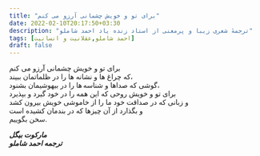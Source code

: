 ```yaml
---
title: "برای تو و خویش چشمانی آرزو می کنم"
date: 2022-02-10T20:17:50+03:30
description: "ترجمهٔ شعری زیبا و پرمعنی از استاد زنده یاد احمد شاملو"
tags: [احمد شاملو,عقلانیت و انسانیت]
draft: false
---
```

برای تو و خویش چشمانی آرزو می کنم  
که چراغ ها و نشانه ها را در ظلماتمان ببیند،  
گوشی که صداها و شناسه ها را در بیهوشیمان بشنود،  
برای تو و خویش روحی که این همه را در خود گیرد و بپذیرد  
و زبانی که در صداقت خود ما را از خاموشی خویش بیرون کشد  
و بگذارد از آن چیزها که در بندمان کشیده است  
سخن بگوییم.  

***مارکوت بیگل***  
***ترجمه احمد شاملو*** 

